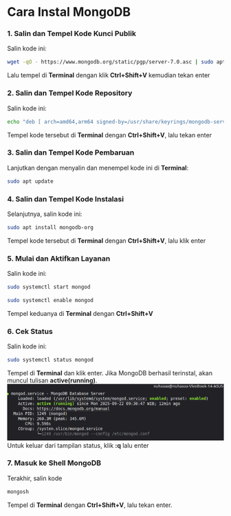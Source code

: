 # Cara Instal MongoDB

### 1. Salin dan Tempel Kode Kunci Publik
Salin kode ini: 
```bash
wget -qO - https://www.mongodb.org/static/pgp/server-7.0.asc | sudo apt-key add - 
``` 
Lalu tempel di **Terminal** dengan klik **Ctrl+Shift+V** kemudian tekan enter


### 2. Salin dan Tempel Kode Repository
Salin kode ini: 
```bash
echo "deb [ arch=amd64,arm64 signed-by=/usr/share/keyrings/mongodb-server-6.0.gpg ] https://repo.mongodb.org/apt/ubuntu jammy/mongodb-org/6.0 multiverse" | sudo tee /etc/apt/sources.list.d/mongodb-org-6.0.list
```
Tempel kode tersebut di **Terminal** dengan **Ctrl+Shift+V**, lalu tekan enter


### 3. Salin dan Tempel Kode Pembaruan
Lanjutkan dengan menyalin dan menempel kode ini di **Terminal**: 
```bash
sudo apt update
```


### 4. Salin dan Tempel Kode Instalasi
Selanjutnya, salin kode ini: 
```bash
sudo apt install mongodb-org
```
Tempel kode tersebut di **Terminal** dengan **Ctrl+Shift+V**, lalu klik enter


### 5. Mulai dan Aktifkan Layanan
Salin kode ini: 
```bash
sudo systemctl start mongod
```
```bash
sudo systemctl enable mongod
```
Tempel keduanya di **Terminal** dengan **Ctrl+Shift+V**


### 6. Cek Status
Salin kode ini: 
```bash
sudo systemctl status mongod
```
Tempel di **Terminal** dan klik enter. Jika MongoDB berhasil terinstal, akan muncul tulisan **active(running)**.
![mongodb](<../Images/Screenshot from 2025-09-22 13-03-59.png>)
Untuk keluar dari tampilan status, klik **:q** lalu enter


### 7. Masuk ke Shell MongoDB
Terakhir, salin kode 
```bash
mongosh
```
Tempel di **Terminal** dengan **Ctrl+Shift+V**, lalu tekan enter.

